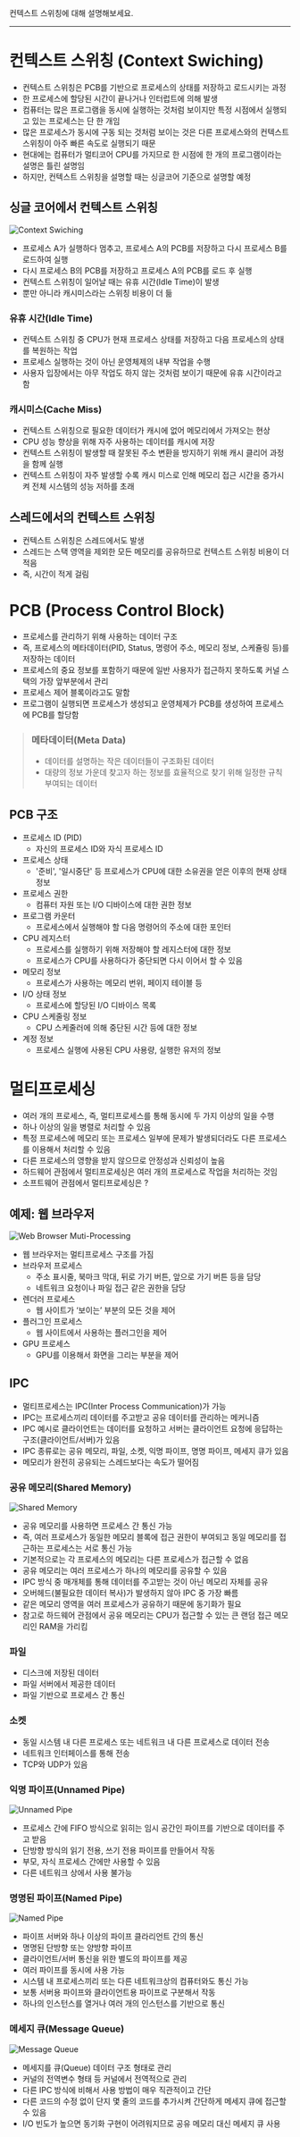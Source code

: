 컨텍스트 스위칭에 대해 설명해보세요.

---

# 컨텍스트 스위칭 (Context Swiching)

- 컨텍스트 스위칭은 PCB를 기반으로 프로세스의 상태를 저장하고 로드시키는 과정
- 한 프로세스에 할당된 시간이 끝나거나 인터럽트에 의해 발생
- 컴퓨터는 많은 프로그램을 동시에 실행하는 것처럼 보이지만 특정 시점에서 실행되고 있는 프로세스는 단 한 개임
- 많은 프로세스가 동시에 구동 되는 것처럼 보이는 것은 다른 프로세스와의 컨텍스트 스위칭이 아주 빠른 속도로 실행되기 때문
- 현대에는 컴퓨터가 멀티코어 CPU를 가지므로 한 시점에 한 개의 프로그램이라는 설명은 틀린 설명임
- 하지만, 컨텍스트 스위칭을 설명할 때는 싱글코어 기준으로 설명할 예정

## 싱글 코어에서 컨텍스트 스위칭

![Context Swiching](img/context_swiching.png)

- 프로세스 A가 실행하다 멈추고, 프로세스 A의 PCB를 저장하고 다시 프로세스 B를 로드하여 실행
- 다시 프로세스 B의 PCB를 저장하고 프로세스 A의 PCB를 로드 후 실행
- 컨텍스트 스위칭이 일어날 때는 유휴 시간(Idle Time)이 발생
- 뿐만 아니라 캐시미스라는 스위칭 비용이 더 듦

### 유휴 시간(Idle Time)

- 컨텍스트 스위칭 중 CPU가 현재 프로세스 상태를 저장하고 다음 프로세스의 상태를 복원하는 작업
- 프로세스 실행하는 것이 아닌 운영체제의 내부 작업을 수행
- 사용자 입장에서는 아무 작업도 하지 않는 것처럼 보이기 때문에 유휴 시간이라고 함

### 캐시미스(Cache Miss)

- 컨텍스트 스위칭으로 필요한 데이터가 캐시에 없어 메모리에서 가져오는 현상
- CPU 성능 향상을 위해 자주 사용하는 데이터를 캐시에 저장
- 컨텍스트 스위칭이 발생할 때 잘못된 주소 변환을 방지하기 위해 캐시 클리어 과정을 함께 실행
- 컨텍스트 스위칭이 자주 발생할 수록 캐시 미스로 인해 메모리 접근 시간을 증가시켜 전체 시스템의 성능 저하를 초래 

## 스레드에서의 컨텍스트 스위칭

- 컨텍스트 스위칭은 스레드에서도 발생
- 스레드는 스택 영역을 제외한 모든 메모리를 공유하므로 컨텍스트 스위칭 비용이 더 적음
- 즉, 시간이 적게 걸림

# PCB (Process Control Block)

- 프로세스를 관리하기 위해 사용하는 데이터 구조
- 즉, 프로세스의 메타데이터(PID, Status, 명령어 주소, 메모리 정보, 스케쥴링 등)를 저장하는 데이터
- 프로세스의 중요 정보를 포함하기 때문에 일반 사용자가 접근하지 못하도록 커널 스택의 가장 앞부분에서 관리
- 프로세스 제어 블록이라고도 말함
- 프로그램이 실행되면 프로세스가 생성되고 운영체제가 PCB를 생성하여 프로세스에 PCB를 할당함

> ### **메타데이터(Meta Data)**
> - 데이터를 설명하는 작은 데이터들이 구조화된 데이터
> - 대량의 정보 가운데 찾고자 하는 정보를 효율적으로 찾기 위해 일정한 규칙 부여되는 데이터

## PCB 구조

- 프로세스 ID (PID)
  - 자신의 프로세스 ID와 자식 프로세스 ID
- 프로세스 상태
  - '준비', '일시중단' 등 프로세스가 CPU에 대한 소유권을 얻은 이후의 현재 상태 정보
- 프로세스 권한
  - 컴퓨터 자원 또는 I/O 디바이스에 대한 권한 정보
- 프로그램 카운터
  - 프로세스에서 실행해야 할 다음 명령어의 주소에 대한 포인터
- CPU 레지스터
  - 프로세스를 실행하기 위해 저장해야 할 레지스터에 대한 정보
  - 프로세스가 CPU를 사용하다가 중단되면 다시 이어서 할 수 있음
- 메모리 정보
  - 프로세스가 사용하는 메모리 번위, 페이지 테이블 등
- I/O 상태 정보
  - 프로세스에 할당된 I/O 디바이스 목록
- CPU 스케줄링 정보
  - CPU 스케줄러에 의해 중단된 시간 등에 대한 정보
- 계정 정보
  - 프로세스 실행에 사용된 CPU 사용량, 실행한 유저의 정보

# 멀티프로세싱

- 여러 개의 프로세스, 즉, 멀티프로세스를 통해 동시에 두 가지 이상의 일을 수행
- 하나 이상의 일을 병렬로 처리할 수 있음
- 특정 프로세스에 메모리 또는 프로세스 일부에 문제가 발생되더라도 다른 프로세스를 이용해서 처리할 수 있음
- 다른 프로세스의 영향을 받지 않으므로 안정성과 신뢰성이 높음
- 하드웨어 관점에서 멀티프로세싱은 여러 개의 프로세스로 작업을 처리하는 것임
- 소프트웨어 관점에서 멀티프로세싱은 ?

## 예제: 웹 브라우저

![Web Browser Muti-Processing](img/context_web.png)

- 웹 브라우저는 멀티프로세스 구조를 가짐
- 브라우저 프로세스
  - 주소 표시줄, 북마크 막대, 뒤로 가기 버튼, 앞으로 가기 버튼 등을 담당
  - 네트워크 요청이나 파일 접근 같은 권한을 담당
- 렌더러 프로세스
  - 웹 사이트가 ‘보이는’ 부분의 모든 것을 제어
- 플러그인 프로세스
  - 웹 사이트에서 사용하는 플러그인을 제어
- GPU 프로세스
  - GPU를 이용해서 화면을 그리는 부분을 제어

## IPC

- 멀티프로세스는 IPC(Inter Process Communication)가 가능
- IPC는 프로세스끼리 데이터를 주고받고 공유 데이터를 관리하는 메커니즘
- IPC 예시로 클라이언트는 데이터를 요청하고 서버는 클라이언트 요청에 응답하는 구조(클라이언트/서버)가 있음
- IPC 종류로는 공유 메모리, 파일, 소켓, 익명 파이프, 명명 파이프, 메세지 큐가 있음
- 메모리가 완전히 공유되는 스레드보다는 속도가 떨어짐

### 공유 메모리(Shared Memory)

![Shared Memory](img/context_shared.png)

- 공유 메모리를 사용하면 프로세스 간 통신 가능
- 즉, 여러 프로세스가 동일한 메모리 블록에 접근 권한이 부여되고 동일 메모리를 접근하는 프로세스는 서로 통신 가능
- 기본적으로는 각 프로세스의 메모리는 다른 프로세스가 접근할 수 없음
- 공유 메모리는 여러 프로세스가 하나의 메모리를 공유할 수 있음
- IPC 방식 중 매개체를 통해 데이터를 주고받는 것이 아닌 메모리 자체를 공유
- 오버헤드(불필요한 데이터 복사)가 발생하지 않아 IPC 중 가장 빠름
- 같은 메모리 영역을 여러 프로세스가 공유하기 때문에 동기화가 필요
- 참고로 하드웨어 관점에서 공유 메모리는 CPU가 접근할 수 있는 큰 랜덤 접근 메모리인 RAM을 가리킴

### 파일

- 디스크에 저장된 데이터
- 파일 서버에서 제공한 데이터
- 파일 기반으로 프로세스 간 통신

### 소켓

- 동일 시스템 내 다른 프로세스 또는 네트워크 내 다른 프로세스로 데이터 전송
- 네트워크 인터페이스를 통해 전송
- TCP와 UDP가 있음

### 익명 파이프(Unnamed Pipe)

![Unnamed Pipe](img/context_unnamed.png)

- 프로세스 간에 FIFO 방식으로 읽히는 임시 공간인 파이프를 기반으로 데이터를 주고 받음
- 단방향 방식의 읽기 전용, 쓰기 전용 파이프를 만들어서 작동
- 부모, 자식 프로세스 간에만 사용할 수 있음
- 다른 네트워크 상에서 사용 불가능

### 명명된 파이프(Named Pipe)

![Named Pipe](img/context_named.png)

- 파이프 서버와 하나 이상의 파이프 클라리언트 간의 통신
- 명명된 단방향 또는 양방향 파이프
- 클라이언트/서버 통신을 위한 별도의 파이프를 제공
- 여러 파이프를 동시에 사용 가능
- 시스템 내 프로세스끼리 또는 다른 네트워크상의 컴퓨터와도 통신 가능
- 보통 서버용 파이프와 클라이언트용 파이프로 구분해서 작동
- 하나의 인스턴스를 열거나 여러 개의 인스턴스를 기반으로 통신

### 메세지 큐(Message Queue)

![Message Queue](img/context_mq.png)

- 메세지를 큐(Queue) 데이터 구조 형태로 관리
- 커널의 전역변수 형태 등 커널에서 전역적으로 관리
- 다른 IPC 방식에 비해서 사용 방법이 매우 직관적이고 간단
- 다른 코드의 수정 없이 단지 몇 줄의 코드를 추가시켜 간단하게 메세지 큐에 접근할 수 있음 
- I/O 빈도가 높으면 동기화 구현이 어려워지므로 공유 메모리 대신 메세지 큐 사용
